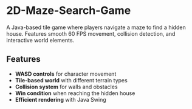 # 2D-Maze-Search-Game

A Java-based tile game where players navigate a maze to find a hidden house. Features smooth 60 FPS movement, collision detection, and interactive world elements.

## Features
- **WASD controls** for character movement
- **Tile-based world** with different terrain types
- **Collision system** for walls and obstacles
- **Win condition** when reaching the hidden house
- **Efficient rendering** with Java Swing
